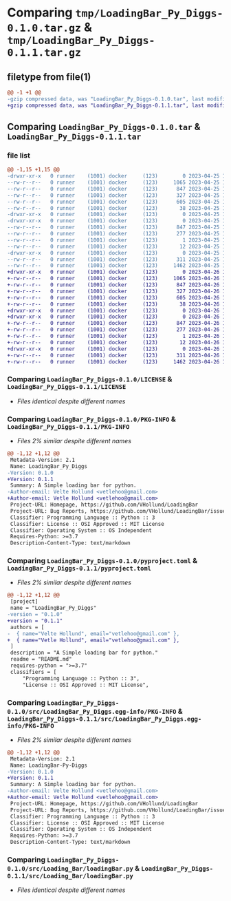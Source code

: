 # Comparing `tmp/LoadingBar_Py_Diggs-0.1.0.tar.gz` & `tmp/LoadingBar_Py_Diggs-0.1.1.tar.gz`

## filetype from file(1)

```diff
@@ -1 +1 @@
-gzip compressed data, was "LoadingBar_Py_Diggs-0.1.0.tar", last modified: Tue Apr 25 12:01:11 2023, max compression
+gzip compressed data, was "LoadingBar_Py_Diggs-0.1.1.tar", last modified: Wed Apr 26 11:31:01 2023, max compression
```

## Comparing `LoadingBar_Py_Diggs-0.1.0.tar` & `LoadingBar_Py_Diggs-0.1.1.tar`

### file list

```diff
@@ -1,15 +1,15 @@
-drwxr-xr-x   0 runner    (1001) docker     (123)        0 2023-04-25 12:01:11.073609 LoadingBar_Py_Diggs-0.1.0/
--rw-r--r--   0 runner    (1001) docker     (123)     1065 2023-04-25 12:00:59.000000 LoadingBar_Py_Diggs-0.1.0/LICENSE
--rw-r--r--   0 runner    (1001) docker     (123)      847 2023-04-25 12:01:11.073609 LoadingBar_Py_Diggs-0.1.0/PKG-INFO
--rw-r--r--   0 runner    (1001) docker     (123)      327 2023-04-25 12:00:59.000000 LoadingBar_Py_Diggs-0.1.0/README.md
--rw-r--r--   0 runner    (1001) docker     (123)      605 2023-04-25 12:00:59.000000 LoadingBar_Py_Diggs-0.1.0/pyproject.toml
--rw-r--r--   0 runner    (1001) docker     (123)       38 2023-04-25 12:01:11.073609 LoadingBar_Py_Diggs-0.1.0/setup.cfg
-drwxr-xr-x   0 runner    (1001) docker     (123)        0 2023-04-25 12:01:11.069609 LoadingBar_Py_Diggs-0.1.0/src/
-drwxr-xr-x   0 runner    (1001) docker     (123)        0 2023-04-25 12:01:11.073609 LoadingBar_Py_Diggs-0.1.0/src/LoadingBar_Py_Diggs.egg-info/
--rw-r--r--   0 runner    (1001) docker     (123)      847 2023-04-25 12:01:11.000000 LoadingBar_Py_Diggs-0.1.0/src/LoadingBar_Py_Diggs.egg-info/PKG-INFO
--rw-r--r--   0 runner    (1001) docker     (123)      277 2023-04-25 12:01:11.000000 LoadingBar_Py_Diggs-0.1.0/src/LoadingBar_Py_Diggs.egg-info/SOURCES.txt
--rw-r--r--   0 runner    (1001) docker     (123)        1 2023-04-25 12:01:11.000000 LoadingBar_Py_Diggs-0.1.0/src/LoadingBar_Py_Diggs.egg-info/dependency_links.txt
--rw-r--r--   0 runner    (1001) docker     (123)       12 2023-04-25 12:01:11.000000 LoadingBar_Py_Diggs-0.1.0/src/LoadingBar_Py_Diggs.egg-info/top_level.txt
-drwxr-xr-x   0 runner    (1001) docker     (123)        0 2023-04-25 12:01:11.073609 LoadingBar_Py_Diggs-0.1.0/src/Loading_Bar/
--rw-r--r--   0 runner    (1001) docker     (123)      311 2023-04-25 12:00:59.000000 LoadingBar_Py_Diggs-0.1.0/src/Loading_Bar/example.py
--rw-r--r--   0 runner    (1001) docker     (123)     1462 2023-04-25 12:00:59.000000 LoadingBar_Py_Diggs-0.1.0/src/Loading_Bar/loadingBar.py
+drwxr-xr-x   0 runner    (1001) docker     (123)        0 2023-04-26 11:31:01.664661 LoadingBar_Py_Diggs-0.1.1/
+-rw-r--r--   0 runner    (1001) docker     (123)     1065 2023-04-26 11:30:47.000000 LoadingBar_Py_Diggs-0.1.1/LICENSE
+-rw-r--r--   0 runner    (1001) docker     (123)      847 2023-04-26 11:31:01.664661 LoadingBar_Py_Diggs-0.1.1/PKG-INFO
+-rw-r--r--   0 runner    (1001) docker     (123)      327 2023-04-26 11:30:47.000000 LoadingBar_Py_Diggs-0.1.1/README.md
+-rw-r--r--   0 runner    (1001) docker     (123)      605 2023-04-26 11:30:47.000000 LoadingBar_Py_Diggs-0.1.1/pyproject.toml
+-rw-r--r--   0 runner    (1001) docker     (123)       38 2023-04-26 11:31:01.664661 LoadingBar_Py_Diggs-0.1.1/setup.cfg
+drwxr-xr-x   0 runner    (1001) docker     (123)        0 2023-04-26 11:31:01.664661 LoadingBar_Py_Diggs-0.1.1/src/
+drwxr-xr-x   0 runner    (1001) docker     (123)        0 2023-04-26 11:31:01.664661 LoadingBar_Py_Diggs-0.1.1/src/LoadingBar_Py_Diggs.egg-info/
+-rw-r--r--   0 runner    (1001) docker     (123)      847 2023-04-26 11:31:01.000000 LoadingBar_Py_Diggs-0.1.1/src/LoadingBar_Py_Diggs.egg-info/PKG-INFO
+-rw-r--r--   0 runner    (1001) docker     (123)      277 2023-04-26 11:31:01.000000 LoadingBar_Py_Diggs-0.1.1/src/LoadingBar_Py_Diggs.egg-info/SOURCES.txt
+-rw-r--r--   0 runner    (1001) docker     (123)        1 2023-04-26 11:31:01.000000 LoadingBar_Py_Diggs-0.1.1/src/LoadingBar_Py_Diggs.egg-info/dependency_links.txt
+-rw-r--r--   0 runner    (1001) docker     (123)       12 2023-04-26 11:31:01.000000 LoadingBar_Py_Diggs-0.1.1/src/LoadingBar_Py_Diggs.egg-info/top_level.txt
+drwxr-xr-x   0 runner    (1001) docker     (123)        0 2023-04-26 11:31:01.664661 LoadingBar_Py_Diggs-0.1.1/src/Loading_Bar/
+-rw-r--r--   0 runner    (1001) docker     (123)      311 2023-04-26 11:30:47.000000 LoadingBar_Py_Diggs-0.1.1/src/Loading_Bar/example.py
+-rw-r--r--   0 runner    (1001) docker     (123)     1462 2023-04-26 11:30:47.000000 LoadingBar_Py_Diggs-0.1.1/src/Loading_Bar/loadingBar.py
```

### Comparing `LoadingBar_Py_Diggs-0.1.0/LICENSE` & `LoadingBar_Py_Diggs-0.1.1/LICENSE`

 * *Files identical despite different names*

### Comparing `LoadingBar_Py_Diggs-0.1.0/PKG-INFO` & `LoadingBar_Py_Diggs-0.1.1/PKG-INFO`

 * *Files 2% similar despite different names*

```diff
@@ -1,12 +1,12 @@
 Metadata-Version: 2.1
 Name: LoadingBar_Py_Diggs
-Version: 0.1.0
+Version: 0.1.1
 Summary: A Simple loading bar for python.
-Author-email: Velte Hollund <vetlehoo@gmail.com>
+Author-email: Vetle Hollund <vetlehoo@gmail.com>
 Project-URL: Homepage, https://github.com/VHollund/LoadingBar
 Project-URL: Bug Reports, https://github.com/VHollund/LoadingBar/issues
 Classifier: Programming Language :: Python :: 3
 Classifier: License :: OSI Approved :: MIT License
 Classifier: Operating System :: OS Independent
 Requires-Python: >=3.7
 Description-Content-Type: text/markdown
```

### Comparing `LoadingBar_Py_Diggs-0.1.0/pyproject.toml` & `LoadingBar_Py_Diggs-0.1.1/pyproject.toml`

 * *Files 2% similar despite different names*

```diff
@@ -1,12 +1,12 @@
 [project]
 name = "LoadingBar_Py_Diggs"
-version = "0.1.0"
+version = "0.1.1"
 authors = [
-  { name="Velte Hollund", email="vetlehoo@gmail.com" },
+  { name="Vetle Hollund", email="vetlehoo@gmail.com" },
 ]
 description = "A Simple loading bar for python."
 readme = "README.md"
 requires-python = ">=3.7"
 classifiers = [
     "Programming Language :: Python :: 3",
     "License :: OSI Approved :: MIT License",
```

### Comparing `LoadingBar_Py_Diggs-0.1.0/src/LoadingBar_Py_Diggs.egg-info/PKG-INFO` & `LoadingBar_Py_Diggs-0.1.1/src/LoadingBar_Py_Diggs.egg-info/PKG-INFO`

 * *Files 2% similar despite different names*

```diff
@@ -1,12 +1,12 @@
 Metadata-Version: 2.1
 Name: LoadingBar-Py-Diggs
-Version: 0.1.0
+Version: 0.1.1
 Summary: A Simple loading bar for python.
-Author-email: Velte Hollund <vetlehoo@gmail.com>
+Author-email: Vetle Hollund <vetlehoo@gmail.com>
 Project-URL: Homepage, https://github.com/VHollund/LoadingBar
 Project-URL: Bug Reports, https://github.com/VHollund/LoadingBar/issues
 Classifier: Programming Language :: Python :: 3
 Classifier: License :: OSI Approved :: MIT License
 Classifier: Operating System :: OS Independent
 Requires-Python: >=3.7
 Description-Content-Type: text/markdown
```

### Comparing `LoadingBar_Py_Diggs-0.1.0/src/Loading_Bar/loadingBar.py` & `LoadingBar_Py_Diggs-0.1.1/src/Loading_Bar/loadingBar.py`

 * *Files identical despite different names*

